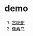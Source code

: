 # demo

1. [贪吃蛇](https://zhunrong.github.io/demo/snake '贪吃蛇')
2. [像素鸟](https://zhunrong.github.io/demo/flappyBird '像素鸟')
